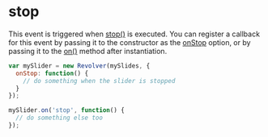 # stop

This event is triggered when [stop()](../methods/stop.md) is executed. You can register a callback for this event by passing it to the constructor as the [onStop](../options/onstop.md) option, or by passing it to the [on()](../methods/on.md) method after instantiation.

```javascript
var mySlider = new Revolver(mySlides, {
  onStop: function() {
    // do something when the slider is stopped
  }
});

mySlider.on('stop', function() {
  // do something else too
});
```